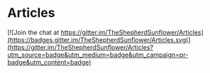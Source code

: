 # Articles

[![Join the chat at https://gitter.im/TheShepherdSunflower/Articles](https://badges.gitter.im/TheShepherdSunflower/Articles.svg)](https://gitter.im/TheShepherdSunflower/Articles?utm_source=badge&utm_medium=badge&utm_campaign=pr-badge&utm_content=badge)